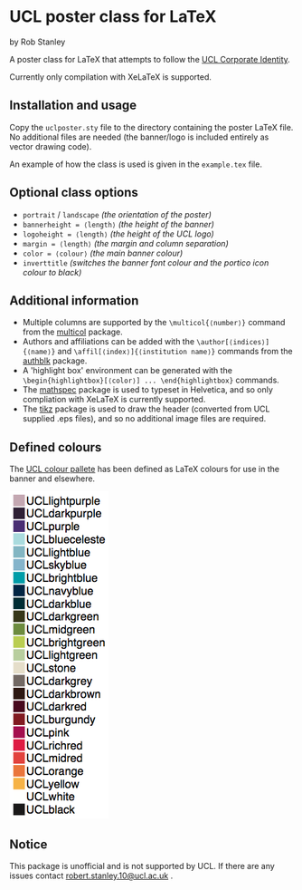 # UCL poster class for LaTeX

by Rob Stanley

A poster class for LaTeX that attempts to follow the [UCL Corporate Identity](http://www.ucl.ac.uk/corporate-identity).

Currently only compilation with XeLaTeX is supported.

## Installation and usage

Copy the `uclposter.sty` file to the directory containing the poster LaTeX file.
No additional files are needed (the banner/logo is included entirely as vector drawing code).

An example of how the class is used is given in the `example.tex` file.

## Optional class options
* `portrait` / `landscape` *(the orientation of the poster)*
* `bannerheight = ⟨length⟩` *(the height of the banner)*
* `logoheight = ⟨length⟩` *(the height of the UCL logo)*
* `margin = ⟨length⟩` *(the margin and column separation)*
* `color = ⟨colour⟩` *(the main banner colour)*
* `inverttitle` *(switches the banner font colour and the portico icon colour to black)*

## Additional information

* Multiple columns are supported by the `\multicol{⟨number⟩}` command from the [multicol](https://www.ctan.org/pkg/multicol) package.
* Authors and affiliations can be added with the `\author[⟨indices⟩]{⟨name⟩}` and `\affil[⟨index⟩]{⟨institution name⟩}` commands from the [authblk](https://www.ctan.org/pkg/authblk) package.
* A 'highlight box' environment can be generated with the `\begin{highlightbox}[⟨color⟩] ... \end{highlightbox}` commands.
* The [mathspec](https://www.ctan.org/tex-archive/macros/xetex/latex/mathspec) package is used to typeset in Helvetica, and so only compliation with XeLaTeX is currently supported.
* The [tikz](https://www.ctan.org/pkg/pgf) package is used to draw the header (converted from UCL supplied .eps files), and so no additional image files are required.

## Defined colours

The [UCL colour pallete](http://www.ucl.ac.uk/visual-identity/colour/updatedcolourswatch) has been defined as LaTeX colours for use in the banner and elsewhere.

![Defined colours](colours.png)

## Notice

This package is unofficial and is not supported by UCL.
If there are any issues contact robert.stanley.10@ucl.ac.uk .
